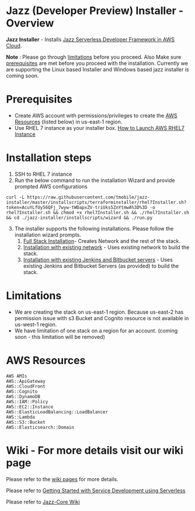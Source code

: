 # Jazz (Developer Preview) Installer - Overview

**Jazz Installer** - Installs [Jazz Serverless Developer Framework in AWS Cloud](https://github.com/tmobile/jazz-core/wiki).

**Note** : Please go through [limitations](#limitations) before you proceed.
       Also Make sure [prerequisites](#prerequisites) are met before you proceed with the installation.
       Currently we are supporting the Linux based Installer and Windows based jazz installer is coming soon. 

# Prerequisites
* Create AWS account with permissions/privileges to create the 
  [AWS Resources](#aws-resources) (listed below) in us-east-1 region. 
* Use RHEL 7 instance as your installer box. [How to Launch AWS RHEL7 Instance](https://github.com/tmobile/jazz-installer/wiki/Launch-AWS-RHEL7-Instance-for-Installer)


# Installation steps
1) SSH to RHEL 7 instance
2) Run the below command to run the installation Wizard and provide prompted AWS configurations

```
curl -L https://raw.githubusercontent.com/tmobile/jazz-installer/master/installscripts/terraforminstaller/rhel7Installer.sh?token=AcuYLfUy56QFj_7wyw-tWDapxZV-triUks5ZnYtmwA%3D%3D -o rhel7Installer.sh && chmod +x rhel7Installer.sh && ./rhel7Installer.sh && cd ./jazz-installer/installscripts/wizard && ./run.py 
 ```

3) The installer supports the following installations. Please follow the installation wizard prompts.
     1. [Full Stack Installation](https://github.com/tmobile/jazz-installer/wiki/Jazz-Supported-Installations#full-stack-installation)- Creates Network and the rest of the stack.   
     1. [Installation with existing network](https://github.com/tmobile/jazz-installer/wiki/Jazz-Supported-Installations#installation-with-existing-network) - Uses existing network to build the stack.     
     1. [Installation with existing Jenkins and Bitbucket servers](https://github.com/tmobile/jazz-installer/wiki/Jazz-Supported-Installations#installation-with-existing-jenkins-and-bitbucket-servers) - Uses existing Jenkins and Bitbucket Servers (as provided) to build the stack.

    

# Limitations
* We are creating the stack on us-east-1 region. Because us-east-2 has permission issue with s3 Bucket and Cognito resource is not available in us-west-1 region.
* We have limitation of one stack on a region for an account. (coming soon - this limitation will be removed)

# AWS Resources 
    AWS AMIs
    AWS::ApiGateway
    AWS::CloudFront
    AWS::Cognito
    AWS::DynamoDB
    AWS::IAM::Policy
    AWS::EC2::Instance
    AWS::ElasticLoadBalancing::LoadBalancer
    AWS::Lambda
    AWS::S3::Bucket
    AWS::Elasticsearch::Domain

# Wiki - For more details visit our wiki page
Please refer to the [wiki pages](https://github.com/tmobile/jazz-installer/wiki) for more details.

Please refer to [Getting Started with Service Development using Serverless](https://github.com/tmobile/jazz-core/wiki/Getting-Started-with-Service-Development-using-Serverless)

Please refer to [Jazz-Core Wiki](https://github.com/tmobile/jazz-core/wiki)
